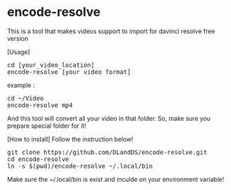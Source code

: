 # encode-resolve
This is a tool that makes videos support to import for davinci resolve free version

[Usage]
<pre>
cd [your_video_location]
encode-resolve [your_video_format]
</pre>

example :

<pre>
cd ~/Video
encode-resolve mp4
</pre>

And this tool will convert all your video in that folder. So, make sure you prepare special folder for it!

[How to install]
Follow the instruction below! </br>
<pre>
git clone https://github.com/DLandDS/encode-resolve.git
cd encode-resolve
ln -s $(pwd)/encode-resolve ~/.local/bin
</pre>
Make sure the ~/.local/bin is exist and inculde on your environment variable!
